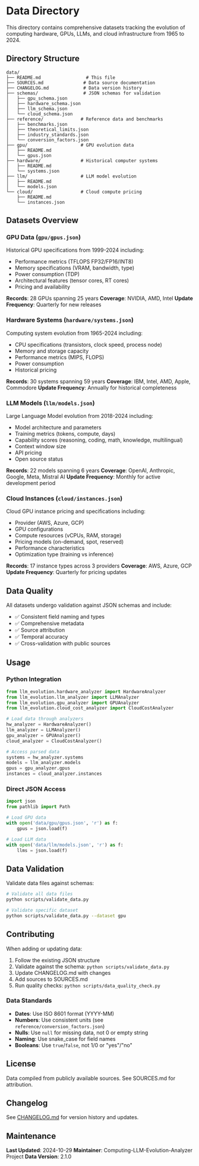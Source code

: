 # Data Directory

This directory contains comprehensive datasets tracking the evolution of computing hardware, GPUs, LLMs, and cloud infrastructure from 1965 to 2024.

## Directory Structure

```
data/
├── README.md                 # This file
├── SOURCES.md               # Data source documentation
├── CHANGELOG.md             # Data version history
├── schemas/                 # JSON schemas for validation
│   ├── gpu_schema.json
│   ├── hardware_schema.json
│   ├── llm_schema.json
│   └── cloud_schema.json
├── reference/              # Reference data and benchmarks
│   ├── benchmarks.json
│   ├── theoretical_limits.json
│   ├── industry_standards.json
│   └── conversion_factors.json
├── gpu/                    # GPU evolution data
│   ├── README.md
│   └── gpus.json
├── hardware/               # Historical computer systems
│   ├── README.md
│   └── systems.json
├── llm/                    # LLM model evolution
│   ├── README.md
│   └── models.json
└── cloud/                  # Cloud compute pricing
    ├── README.md
    └── instances.json
```

## Datasets Overview

### GPU Data (`gpu/gpus.json`)
Historical GPU specifications from 1999-2024 including:
- Performance metrics (TFLOPS FP32/FP16/INT8)
- Memory specifications (VRAM, bandwidth, type)
- Power consumption (TDP)
- Architectural features (tensor cores, RT cores)
- Pricing and availability

**Records**: 28 GPUs spanning 25 years
**Coverage**: NVIDIA, AMD, Intel
**Update Frequency**: Quarterly for new releases

### Hardware Systems (`hardware/systems.json`)
Computing system evolution from 1965-2024 including:
- CPU specifications (transistors, clock speed, process node)
- Memory and storage capacity
- Performance metrics (MIPS, FLOPS)
- Power consumption
- Historical pricing

**Records**: 30 systems spanning 59 years
**Coverage**: IBM, Intel, AMD, Apple, Commodore
**Update Frequency**: Annually for historical completeness

### LLM Models (`llm/models.json`)
Large Language Model evolution from 2018-2024 including:
- Model architecture and parameters
- Training metrics (tokens, compute, days)
- Capability scores (reasoning, coding, math, knowledge, multilingual)
- Context window size
- API pricing
- Open source status

**Records**: 22 models spanning 6 years
**Coverage**: OpenAI, Anthropic, Google, Meta, Mistral AI
**Update Frequency**: Monthly for active development period

### Cloud Instances (`cloud/instances.json`)
Cloud GPU instance pricing and specifications including:
- Provider (AWS, Azure, GCP)
- GPU configurations
- Compute resources (vCPUs, RAM, storage)
- Pricing models (on-demand, spot, reserved)
- Performance characteristics
- Optimization type (training vs inference)

**Records**: 17 instance types across 3 providers
**Coverage**: AWS, Azure, GCP
**Update Frequency**: Quarterly for pricing updates

## Data Quality

All datasets undergo validation against JSON schemas and include:
- ✅ Consistent field naming and types
- ✅ Comprehensive metadata
- ✅ Source attribution
- ✅ Temporal accuracy
- ✅ Cross-validation with public sources

## Usage

### Python Integration

```python
from llm_evolution.hardware_analyzer import HardwareAnalyzer
from llm_evolution.llm_analyzer import LLMAnalyzer
from llm_evolution.gpu_analyzer import GPUAnalyzer
from llm_evolution.cloud_cost_analyzer import CloudCostAnalyzer

# Load data through analyzers
hw_analyzer = HardwareAnalyzer()
llm_analyzer = LLMAnalyzer()
gpu_analyzer = GPUAnalyzer()
cloud_analyzer = CloudCostAnalyzer()

# Access parsed data
systems = hw_analyzer.systems
models = llm_analyzer.models
gpus = gpu_analyzer.gpus
instances = cloud_analyzer.instances
```

### Direct JSON Access

```python
import json
from pathlib import Path

# Load GPU data
with open('data/gpu/gpus.json', 'r') as f:
    gpus = json.load(f)

# Load LLM data
with open('data/llm/models.json', 'r') as f:
    llms = json.load(f)
```

## Data Validation

Validate data files against schemas:

```bash
# Validate all data files
python scripts/validate_data.py

# Validate specific dataset
python scripts/validate_data.py --dataset gpu
```

## Contributing

When adding or updating data:

1. Follow the existing JSON structure
2. Validate against the schema: `python scripts/validate_data.py`
3. Update CHANGELOG.md with changes
4. Add sources to SOURCES.md
5. Run quality checks: `python scripts/data_quality_check.py`

### Data Standards

- **Dates**: Use ISO 8601 format (YYYY-MM)
- **Numbers**: Use consistent units (see `reference/conversion_factors.json`)
- **Nulls**: Use `null` for missing data, not 0 or empty string
- **Naming**: Use snake_case for field names
- **Booleans**: Use `true`/`false`, not 1/0 or "yes"/"no"

## License

Data compiled from publicly available sources. See SOURCES.md for attribution.

## Changelog

See [CHANGELOG.md](CHANGELOG.md) for version history and updates.

## Maintenance

**Last Updated**: 2024-10-29
**Maintainer**: Computing-LLM-Evolution-Analyzer Project
**Data Version**: 2.1.0
